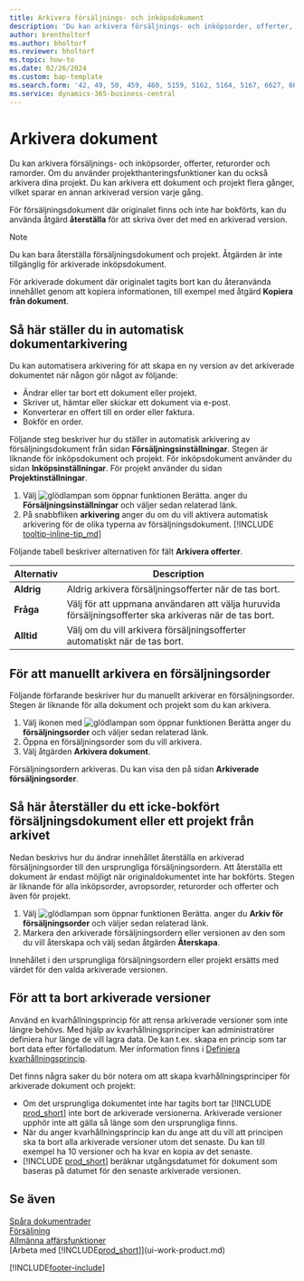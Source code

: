 ```yaml
---
title: Arkivera försäljnings- och inköpsdokument
description: 'Du kan arkivera försäljnings- och inköpsorder, offerter, returorder och ramorder.'
author: brentholtorf
ms.author: bholtorf
ms.reviewer: bholtorf
ms.topic: how-to
ms.date: 02/26/2024
ms.custom: bap-template
ms.search.form: '42, 49, 50, 459, 460, 5159, 5162, 5164, 5167, 6627, 6630, 6644, 9305, 9306, 9346, 9347, 9348, 9349'
ms.service: dynamics-365-business-central
---
```

# Arkivera dokument

Du kan arkivera försäljnings- och inköpsorder, offerter, returorder och ramorder. Om du använder projekthanteringsfunktioner kan du också arkivera dina projekt. Du kan arkivera ett dokument och projekt flera gånger, vilket sparar en annan arkiverad version varje gång.

För försäljningsdokument där originalet finns och inte har bokförts, kan du använda åtgärd **återställa** för att skriva över det med en arkiverad version. 

> [!NOTE]
> Du kan bara återställa försäljningsdokument och projekt. Åtgärden är inte tillgänglig för arkiverade inköpsdokument.

För arkiverade dokument där originalet tagits bort kan du återanvända innehållet genom att kopiera informationen, till exempel med åtgärd **Kopiera från dokument**.  

## Så här ställer du in automatisk dokumentarkivering

Du kan automatisera arkivering för att skapa en ny version av det arkiverade dokumentet när någon gör något av följande:

* Ändrar eller tar bort ett dokument eller projekt.
* Skriver ut, hämtar eller skickar ett dokument via e-post.
* Konverterar en offert till en order eller faktura.
* Bokför en order.

Följande steg beskriver hur du ställer in automatisk arkivering av försäljningsdokument från sidan **Försäljningsinställningar**. Stegen är liknande för inköpsdokument och projekt. För inköpsdokument använder du sidan **Inköpsinställningar**. För projekt använder du sidan **Projektinställningar**.

1. Välj ![glödlampan som öppnar funktionen Berätta.](media/ui-search/search_small.png "Berätta vad du vill göra") anger du **Försäljningsinställningar** och väljer sedan relaterad länk.
2. På snabbfliken **arkivering** anger du om du vill aktivera automatisk arkivering för de olika typerna av försäljningsdokument. [!INCLUDE [tooltip-inline-tip_md](includes/tooltip-inline-tip_md.md)]

Följande tabell beskriver alternativen för fält **Arkivera offerter**.

|Alternativ|Description|
|------|-----------|
|**Aldrig**| Aldrig arkivera försäljningsofferter när de tas bort.|
|**Fråga**|Välj för att uppmana användaren att välja huruvida försäljningsofferter ska arkiveras när de tas bort.|
|**Alltid**|Välj om du vill arkivera försäljningsofferter automatiskt när de tas bort.|

## För att manuellt arkivera en försäljningsorder

Följande förfarande beskriver hur du manuellt arkiverar en försäljningsorder. Stegen är liknande för alla dokument och projekt som du kan arkivera.

1. Välj ikonen med ![glödlampan som öppnar funktionen Berätta](media/ui-search/search_small.png "Berätta vad du vill göra") anger du **försäljningsorder** och väljer sedan relaterad länk.  
2. Öppna en försäljningsorder som du vill arkivera.  
3. Välj åtgärden **Arkivera dokument**.

Försäljningsordern arkiveras. Du kan visa den på sidan **Arkiverade försäljningsorder**.

## Så här återställer du ett icke-bokfört försäljningsdokument eller ett projekt från arkivet

Nedan beskrivs hur du ändrar innehållet återställa en arkiverad försäljningsorder till den ursprungliga försäljningsordern. Att återställa ett dokument är endast möjligt när originaldokumentet inte har bokförts. Stegen är liknande för alla inköpsorder, avropsorder, returorder och offerter och även för projekt.

1. Välj ![glödlampan som öppnar funktionen Berätta.](media/ui-search/search_small.png "Berätta för mig vad du vill göra") anger du **Arkiv för försäljningsorder** och väljer sedan relaterad länk.
2. Markera den arkiverade försäljningsordern eller versionen av den som du vill återskapa och välj sedan åtgärden **Återskapa**.  

Innehållet i den ursprungliga försäljningsordern eller projekt ersätts med värdet för den valda arkiverade versionen.

## För att ta bort arkiverade versioner

Använd en kvarhållningsprincip för att rensa arkiverade versioner som inte längre behövs. Med hjälp av kvarhållningsprinciper kan administratörer definiera hur länge de vill lagra data. De kan t.ex. skapa en princip som tar bort data efter förfallodatum. Mer information finns i [Definiera kvarhållningsprincip](admin-data-retention-policies.md).

Det finns några saker du bör notera om att skapa kvarhållningsprinciper för arkiverade dokument och projekt:

* Om det ursprungliga dokumentet inte har tagits bort tar [!INCLUDE [prod_short](includes/prod_short.md)] inte bort de arkiverade versionerna. Arkiverade versioner upphör inte att gälla så länge som den ursprungliga finns.
* När du anger kvarhållningsprincip kan du ange att du vill att principen ska ta bort alla arkiverade versioner utom det senaste. Du kan till exempel ha 10 versioner och ha kvar en kopia av det senaste. 
* [!INCLUDE [prod_short](includes/prod_short.md)] beräknar utgångsdatumet för dokument som baseras på datumet för den senaste arkiverade versionen.

## Se även

[Spåra dokumentrader](across-how-to-track-document-lines.md)  
[Försäljning](sales-manage-sales.md)  
[Allmänna affärsfunktioner](ui-across-business-areas.md)  
[Arbeta med [!INCLUDE[prod_short](includes/prod_short.md)]](ui-work-product.md)

[!INCLUDE[footer-include](includes/footer-banner.md)]
